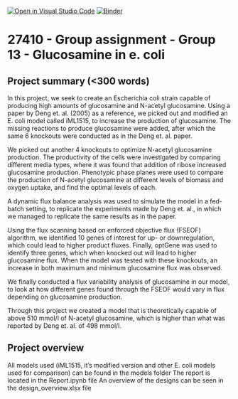 [![Open in Visual Studio Code](https://classroom.github.com/assets/open-in-vscode-c66648af7eb3fe8bc4f294546bfd86ef473780cde1dea487d3c4ff354943c9ae.svg)](https://classroom.github.com/online_ide?assignment_repo_id=9284979&assignment_repo_type=AssignmentRepo)
[![Binder](https://mybinder.org/badge_logo.svg)](https://mybinder.org/v2/gh/27410/27410-group-assigment-group-13-glucosamine-in-e-coli/main)

# 27410 - Group assignment - Group 13 - Glucosamine in e. coli

## Project summary (<300 words)
In this project, we seek to create an Escherichia coli strain capable of producing high amounts of glucosamine and N-acetyl glucosamine. Using a paper by Deng et. al. (2005) as a reference, we picked out and modified an E. coli model called iML1515, to increase the production of glucosamine. The missing reactions to produce glucosamine were added, after which the same 6 knockouts were conducted as in the Deng et. al. paper.

We picked out another 4 knockouts to optimize N-acetyl glucosamine production. The productivity of the cells were investigated by comparing different media types, where it was found that addition of ribose increased glucosamine production. Phenotypic phase planes were used to compare the production of N-acetyl glucosamine at different levels of biomass and oxygen uptake, and find the optimal levels of each. 

A dynamic flux balance analysis was used to simulate the model in a fed-batch setting, to replicate the experiments made by Deng et. al., in which we managed to replicate the same results as in the paper. 

Using the flux scanning based on enforced objective flux (FSEOF) algorithm, we identified 10 genes of interest for up- or downregulation, which could lead to higher product fluxes.
Finally, optGene was used to identify three genes, which when knocked out will lead to higher glucosamine flux. When the model was tested with these knockouts, an increase in both maximum and minimum glucosamine flux was observed.

We finally conducted a flux variability analysis of glucosamine in our model, to look at how different genes found through the FSEOF would vary in flux depending on glucosamine production.

Through this project we created a model that is theoretically capable of above 510 mmol/l of N-acetyl glucosamine, which is higher than what was reported by Deng et. al. of 498 mmol/l.



## Project overview
All models used (iML1515, it’s modified version and other E. coli models used for comparison) can be found in the models folder
The report is located in the Report.ipynb file
An overview of the designs can be seen in the design_overview.xlsx file


